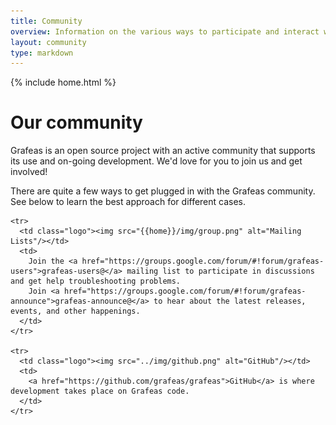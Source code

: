 ```yaml
---
title: Community
overview: Information on the various ways to participate and interact with the Grafeas community.
layout: community
type: markdown
---
```

{% include home.html %}

# Our community

Grafeas is an open source project with an active community that supports its use and on-going development. We'd love for you to join us and get involved!

There are quite a few ways to get plugged in with the Grafeas community. See below to learn the
best approach for different cases.

<table>
  <tbody>
    
    <tr>
      <td class="logo"><img src="{{home}}/img/group.png" alt="Mailing Lists"/></td>
      <td>
        Join the <a href="https://groups.google.com/forum/#!forum/grafeas-users">grafeas-users@</a> mailing list to participate in discussions and get help troubleshooting problems.
        Join <a href="https://groups.google.com/forum/#!forum/grafeas-announce">grafeas-announce@</a> to hear about the latest releases, events, and other happenings.
      </td>
    </tr>

    <tr>
      <td class="logo"><img src="../img/github.png" alt="GitHub"/></td>
      <td>
        <a href="https://github.com/grafeas/grafeas">GitHub</a> is where development takes place on Grafeas code.
      </td>
    </tr>

  </tbody>
</table>